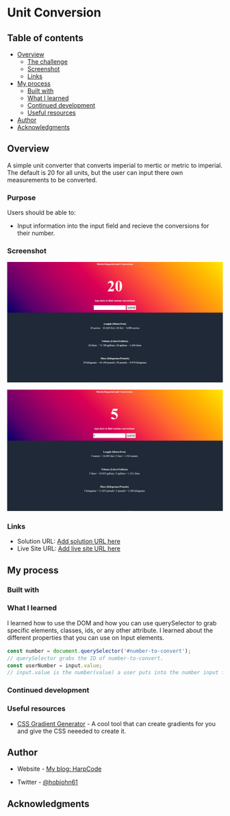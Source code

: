 # Unit Conversion

## Table of contents

- [Overview](#overview)
  - [The challenge](#the-challenge)
  - [Screenshot](#screenshot)
  - [Links](#links)
- [My process](#my-process)
  - [Built with](#built-with)
  - [What I learned](#what-i-learned)
  - [Continued development](#continued-development)
  - [Useful resources](#useful-resources)
- [Author](#author)
- [Acknowledgments](#acknowledgments)

## Overview
A simple unit converter that converts imperial to mertic or metric to imperial. The default is 20 for all units, but the user can input there own measurements to be converted.
### Purpose

Users should be able to:

- Input information into the input field and recieve the conversions for their number.

### Screenshot

![](./screenshots/deafultApp.png)

![](./screenshots/userInput.png)

### Links

- Solution URL: [Add solution URL here](https://your-solution-url.com)
- Live Site URL: [Add live site URL here](https://your-live-site-url.com)

## My process

### Built with

### What I learned

I learned how to use the DOM and how you can use querySelector to grab specific elements, classes, ids, or any other attribute.
I learned about the different properties that you can use on Input elements.
```js
const number = document.querySelector('#number-to-convert');
// querySelector grabs the ID of number-to-convert. 
const userNumber = input.value;
// input.value is the number(value) a user puts into the number input field.
```

### Continued development


### Useful resources

- [CSS Gradient Generator](https://www.joshwcomeau.com/gradient-generator/) - A cool tool that can create gradients for you and give the CSS neeeded to create it.

## Author

- Website - [My blog: HarpCode](https://harpcode.tech/)

- Twitter - [@hobjohn61](https://twitter.com/hobojohn61)


## Acknowledgments
